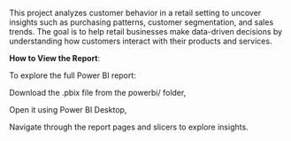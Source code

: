 This project analyzes customer behavior in a retail setting to uncover insights such as purchasing patterns, customer segmentation, and sales trends. The goal is to help retail businesses make data-driven decisions by understanding how customers interact with their products and services.

**How to View the Report**:

To explore the full Power BI report:

Download the .pbix file from the powerbi/ folder,

Open it using Power BI Desktop,

Navigate through the report pages and slicers to explore insights.
